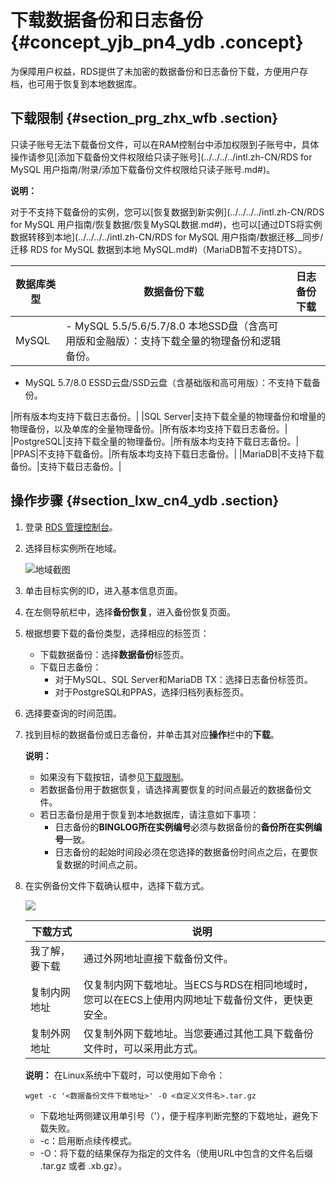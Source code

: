 # 下载数据备份和日志备份 {#concept_yjb_pn4_ydb .concept}

为保障用户权益，RDS提供了未加密的数据备份和日志备份下载，方便用户存档，也可用于恢复到本地数据库。

## 下载限制 {#section_prg_zhx_wfb .section}

只读子账号无法下载备份文件，可以在RAM控制台中添加权限到子账号中，具体操作请参见[添加下载备份文件权限给只读子账号](../../../../intl.zh-CN/RDS for MySQL 用户指南/附录/添加下载备份文件权限给只读子账号.md#)。

**说明：** 

对于不支持下载备份的实例，您可以[恢复数据到新实例](../../../../intl.zh-CN/RDS for MySQL 用户指南/恢复数据/恢复MySQL数据.md#)，也可以[通过DTS将实例数据转移到本地](../../../../intl.zh-CN/RDS for MySQL 用户指南/数据迁移__同步/迁移 RDS for MySQL 数据到本地 MySQL.md#)（MariaDB暂不支持DTS）。

|数据库类型|数据备份下载|日志备份下载|
|-----|------|------|
|MySQL| -   MySQL 5.5/5.6/5.7/8.0 本地SSD盘（含高可用版和金融版）：支持下载全量的物理备份和逻辑备份。
-   MySQL 5.7/8.0 ESSD云盘/SSD云盘（含基础版和高可用版）：不支持下载备份。

 |所有版本均支持下载日志备份。|
|SQL Server|支持下载全量的物理备份和增量的物理备份，以及单库的全量物理备份。|所有版本均支持下载日志备份。|
|PostgreSQL|支持下载全量的物理备份。|所有版本均支持下载日志备份。|
|PPAS|不支持下载备份。|所有版本均支持下载日志备份。|
|MariaDB|不支持下载备份。|支持下载日志备份。|

## 操作步骤 {#section_lxw_cn4_ydb .section}

1.  登录 [RDS 管理控制台](https://rds.console.aliyun.com/)。
2.  选择目标实例所在地域。

    ![地域截图](http://static-aliyun-doc.oss-cn-hangzhou.aliyuncs.com/assets/img/7882/156645621537169_zh-CN.png)

3.  单击目标实例的ID，进入基本信息页面。
4.  在左侧导航栏中，选择**备份恢复**，进入备份恢复页面。
5.  根据想要下载的备份类型，选择相应的标签页：
    -   下载数据备份：选择**数据备份**标签页。
    -   下载日志备份：
        -   对于MySQL、SQL Server和MariaDB TX：选择日志备份标签页。
        -   对于PostgreSQL和PPAS，选择归档列表标签页。
6.  选择要查询的时间范围。
7.  找到目标的数据备份或日志备份，并单击其对应**操作**栏中的**下载**。

    **说明：** 

    -   如果没有下载按钮，请参见[下载限制](#)。
    -   若数据备份用于数据恢复，请选择离要恢复的时间点最近的数据备份文件。
    -   若日志备份是用于恢复到本地数据库，请注意如下事项：
        -   日志备份的**BINGLOG所在实例编号**必须与数据备份的**备份所在实例编号**一致。
        -   日志备份的起始时间段必须在您选择的数据备份时间点之后，在要恢复数据的时间点之前。
8.  在实例备份文件下载确认框中，选择下载方式。

    ![](http://static-aliyun-doc.oss-cn-hangzhou.aliyuncs.com/assets/img/7966/15664562166231_zh-CN.png)

    |下载方式|说明|
    |----|--|
    |我了解，要下载|通过外网地址直接下载备份文件。|
    |复制内网地址|仅复制内网下载地址。当ECS与RDS在相同地域时，您可以在ECS上使用内网地址下载备份文件，更快更安全。|
    |复制外网地址|仅复制外网下载地址。当您要通过其他工具下载备份文件时，可以采用此方式。|

    **说明：** 在Linux系统中下载时，可以使用如下命令：

    ``` {#codeblock_0gh_lw0_x5s}
    wget -c '<数据备份文件下载地址>' -O <自定义文件名>.tar.gz
    ```

    -   下载地址两侧建议用单引号（'），便于程序判断完整的下载地址，避免下载失败。
    -   -c：启用断点续传模式。
    -   -O：将下载的结果保存为指定的文件名（使用URL中包含的文件名后缀 .tar.gz 或者 .xb.gz）。

